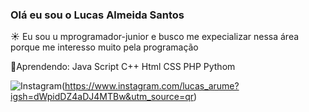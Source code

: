 ### Olá eu sou o Lucas Almeida Santos

☀️ Eu sou u mprogramador-junior e busco me expecializar nessa área porque me interesso muito pela programação

🫡Aprendendo: 
Java Script
C++
Html
CSS
PHP
Pythom

![Instagram](https://img.shields.io/badge/Instagram-E4405F?style=for-the-badge&logo=instagram&logoColor=white)(https://www.instagram.com/lucas_arume?igsh=dWpidDZ4aDJ4MTBw&utm_source=qr)
